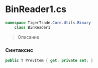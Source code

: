 
# BinReader1.cs
```csharp
namespace TigerTrade.Core.Utils.Binary  
    class BinReader1
```

> Описание

### Синтаксис
```csharp
public T PrevItem { get; private set; }
```
